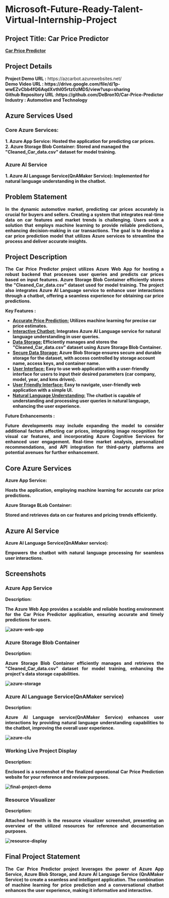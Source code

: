 <h1>Microsoft-Future-Ready-Talent-Virtual-Internship-Project</h1>
<h2>Project Title: Car Price Predictor</h2>
<b><a href="https://azcarbot.azurewebsites.net/">Car Price Predictor</a></b>
<br>
<h2>Project Details</h2>
<b>Project Demo URL :</b> https://azcarbot.azurewebsites.net/ <br>
<b>Demo Video URL : https://drive.google.com/file/d/1p-wwEZvCbb4fQ6AqdXvthI05rtz0zMDS/view?usp=sharing<br>
<b>Github Repository URL :</b>https://github.com/DeBron10/Car-Price-Predictor <br>
<b>Industry :</b> Automotive and Technology<br>

<h2>Azure Services Used</h2>
<h3>Core Azure Services:</h3>
1. Azure App Service: Hosted the application for predicting car prices.<br>
2. Azure Storage Blob Container: Stored and managed the "Cleaned_Car_data.csv" dataset for model training.<br>
<h3>Azure AI Service</h3> 
1. Azure AI Language Service(QnAMaker Service): Implemented for natural language understanding in the chatbot.<br>

<h2>Problem Statement</h2>
<p align="justify">In the dynamic automotive market, predicting car prices accurately is crucial for buyers and sellers. Creating a system that integrates real-time data on car features and market trends is challenging. Users seek a solution that employs machine learning to provide reliable predictions, enhancing decision-making in car transactions. The goal is to develop a car price prediction model that utilizes Azure services to streamline the process and deliver accurate insights.</p>

<h2>Project Description</h2>
<p align="justify">The Car Price Predictor project utilizes Azure Web App for hosting a robust backend that processes user queries and predicts car prices based on input features. Azure Storage Blob Container efficiently stores the "Cleaned_Car_data.csv" dataset used for model training. The project also integrates Azure AI Language service to enhance user interactions through a chatbot, offering a seamless experience for obtaining car price predictions.</p>

<b>Key Features :</b>

<ul>
    <li><u>Accurate Price Prediction:</u> Utilizes machine learning for precise car price estimates.</li>
    <li><u>Interactive Chatbot:</u> Integrates Azure AI Language service for natural language understanding in user queries.</li>
    <li><u>Data Storage:</u> Efficiently manages and stores the "Cleaned_Car_data.csv" dataset using Azure Storage Blob Container.</li>
    <li><u>Secure Data Storage:</u> Azure Blob Storage ensures secure and durable storage for the dataset, with access controlled by storage account name, access keys, and container name.</li>
    <li><u>User Interface:</u> Easy to use web application with a user-friendly interface for users to input their desired parameters (car company, model, year, and kms driven).</li>
    <li><u>User Friendly Interface:</u> Easy to navigate, user-friendly web application with a simple UI.</li>
    <li><u>Natural Language Understanding:</u> The chatbot is capable of understanding and processing user queries in natural language, enhancing the user experience.</li>
</ul>

<b>Future Enhancements :</b><br>

<p align="justify">Future developments may include expanding the model to consider additional factors affecting car prices, integrating image recognition for visual car features, and incorporating Azure Cognitive Services for enhanced user engagement. Real-time market analysis, personalized recommendations, and API integration for third-party platforms are potential avenues for further enhancement.</p>

<h2>Core Azure Services</h2>
<b>Azure App Service:</b><br><p align="justify">Hosts the application, employing machine learning for accurate car price predictions.</p>
<b>Azure Storage BLob Container:</b><br><p align="justify">Stored and retrieves data on car features and pricing trends efficiently.</p>

<h2>Azure AI Service</h2>
<b>Azure AI Language Service(QnAMaker service):</b><br><p align="justify">Empowers the chatbot with natural language processing for seamless user interactions.</p>

<h2>Screenshots</h2>

<h3>Azure App Service</h3>
<b>Description:</b><p align="justify">The Azure Web App provides a scalable and reliable hosting environment for the Car Price Predictor application, ensuring accurate and timely predictions for users.</p>
<img src="https://github.com/DeBron10/Car-Price-Predictor/blob/main/static/App%20service1.png" alt="azure-web-app"></img><br>

<h3>Azure Storage Blob Container</h3>
<b>Description:</b><p align="justify">Azure Storage Blob Container efficiently manages and retrieves the "Cleaned_Car_data.csv" dataset for model training, enhancing the project's data storage capabilities.</p>
<img src="https://github.com/DeBron10/Car-Price-Predictor/blob/main/static/csvstore.png" alt="azure-storage"></img><br>

<h3>Azure AI Language Service(QnAMaker service)</h3>
<b>Description:</b><p align="justify">Azure AI Language service(QnAMaker Service) enhances user interactions by providing natural language understanding capabilities to the chatbot, improving the overall user experience.</p>
<img src="https://github.com/DeBron10/Car-Price-Predictor/blob/main/static/Chatbot.png" alt="azure-clu"></img><br>

<h3>Working Live Project Display</h3>
<b>Description:</b><p align="justify">Enclosed is a screenshot of the finalized operational Car Price Prediction website for your reference and review purposes.</p>
<img src="https://github.com/DeBron10/Car-Price-Predictor/blob/main/static/Workingapp.png" alt="final-project-demo"></img>

<h3>Resource Visualizer</h3>
<b>Description:</b><p align="justify">Attached herewith is the resource visualizer screenshot, presenting an overview of the utilized resources for reference and documentation purposes.</p>
<img src="https://github.com/DeBron10/Car-Price-Predictor/blob/main/static/resourcevisualizer.png" alt="resource-display"></img>

<h2>Final Project Statement</h2>
<p align="justify">The Car Price Predictor project leverages the power of Azure App Service, Azure Blob Storage, and Azure AI Language Service (QnAMaker Service) to create a seamless and intelligent application. The combination of machine learning for price prediction and a conversational chatbot enhances the user experience, making it informative and interactive. </p>

